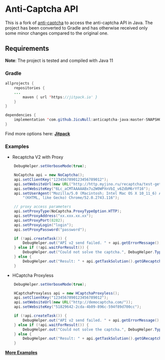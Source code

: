 # Anti-Captcha API
This is a fork of [anti-captcha](https://github.com/AdminAnticaptcha/anticaptcha-java) to access the anti-captcha API in Java. The project has been converted to Gradle and has otherwise received only some minor changes compared to the original one. 

## Requirements
**Note**: The project is tested and compiled with Java 11

### Gradle
```java
allprojects {
    repositories {
	...
        maven { url 'https://jitpack.io' }
    }
}
```
```java
dependencies {
    implementation 'com.github.JicuNull:anticaptcha-java:master-SNAPSHOT'
}
```
Find more options here: **[Jitpack](https://jitpack.io/#JicuNull/anticaptcha-java)**

### Examples
- Recaptcha V2 with Proxy
```java
    DebugHelper.setVerboseMode(true);

    NoCaptcha api = new NoCaptcha();
    api.setClientKey("1234567890123456789012");
    api.setWebsiteUrl(new URL("http://http.myjino.ru/recaptcha/test-get.php"));
    api.setWebsiteKey("6Lc_aCMTAAAAABx7u2W0WPXnVbI_v6ZdbM6rYf16");
    api.setUserAgent("Mozilla/5.0 (Macintosh; Intel Mac OS X 10_11_6) AppleWebKit/537.36 " +
        "(KHTML, like Gecko) Chrome/52.0.2743.116");

    // proxy access parameters
    api.setProxyType(NoCaptcha.ProxyTypeOption.HTTP);
    api.setProxyAddress("xx.xxx.xx.xx");
    api.setProxyPort(8282);
    api.setProxyLogin("login");
    api.setProxyPassword("password");

    if (!api.createTask()) {
        DebugHelper.out("API v2 send failed. " + api.getErrorMessage(), DebugHelper.Type.ERROR);
    } else if (!api.waitForResult()) {
        DebugHelper.out("Could not solve the captcha.", DebugHelper.Type.ERROR);
    } else {
        DebugHelper.out("Result: " + api.getTaskSolution().getGRecaptchaResponse(), DebugHelper.Type.SUCCESS);
    }
```

- HCaptcha Proxyless
```java
    DebugHelper.setVerboseMode(true);

    HCaptchaProxyless api = new HCaptchaProxyless();
    api.setClientKey("1234567890123456789012");
    api.setWebsiteUrl(new URL("http://democaptcha.com/"));
    api.setWebsiteKey("51829642-2cda-4b09-896c-594f89d700cc");

    if (!api.createTask()) {
        DebugHelper.out("API v2 send failed. " + api.getErrorMessage(), DebugHelper.Type.ERROR);
    } else if (!api.waitForResult()) {
        DebugHelper.out("Could not solve the captcha.", DebugHelper.Type.ERROR);
    } else {
        DebugHelper.out("Result: " + api.getTaskSolution().getGRecaptchaResponse(), DebugHelper.Type.SUCCESS);
    }
```

**[More Examples](https://github.com/JicuNull/anticaptcha-java/blob/master/src/main/java/com/anti_captcha/Main.java)**
